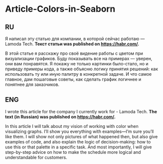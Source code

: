 # Article-Colors-in-Seaborn


## RU
Я написал эту статью для компании, в которой сейчас работаю — Lamoda Tech.
**Текст статьи was published on https://habr.com/.**

В этой статье я расскажу про своё видение работы с цветом при визуализации графиков. Буду показывать все на примерах — уверен, они вам понравятся.
Я покажу не только картинки было-стало, но и приведу примеры кода, а также объясню логику принятия решений: как использовать ту или иную палитру в конкретной задаче. И что самое главное, дам пошаговые советы, как сделать график логичнее и понятнее для заказчиков.


## ENG
I wrote this article for the company I currently work for - Lamoda Tech.
**The text (in Russian) was published on https://habr.com/.**

In this article I will talk about my vision of working with color when visualizing graphs. I’ll show you everything with examples—I’m sure you’ll like them.
I will show not only pictures of what happened then, but also give examples of code, and also explain the logic of decision-making: how to use this or that palette in a specific task. And most importantly, I will give step-by-step advice on how to make the schedule more logical and understandable for customers.
